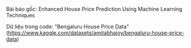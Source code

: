 Bài báo gốc: Enhanced House Price Prediction Using Machine Learning Techniques  

Dữ liệu trong code: "Bengaluru House Price Data" (https://www.kaggle.com/datasets/amitabhajoy/bengaluru-house-price-data)
